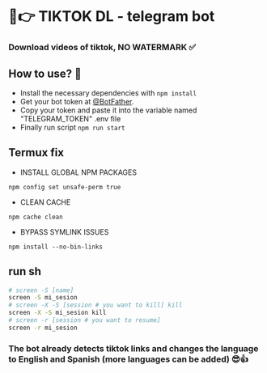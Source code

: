 # 🤩👉 TIKTOK DL - telegram bot

### Download videos of tiktok, NO WATERMARK ✅

###

## How to use? 🤔

- Install the necessary dependencies with `npm install`
- Get your bot token at [@BotFather](https://telegram.me/BotFather).
- Copy your token and paste it into the variable named "TELEGRAM_TOKEN" .env file
- Finally run script `npm run start`

## Termux fix

- INSTALL GLOBAL NPM PACKAGES

```node
npm config set unsafe-perm true
```

- CLEAN CACHE

```node
npm cache clean
```

- BYPASS SYMLINK ISSUES

```node
npm install --no-bin-links
```

## run sh

```sh
# screen -S [name]
screen -S mi_sesion
# screen -X -S [session # you want to kill] kill
screen -X -S mi_sesion kill
# screen -r [session # you want to resume]
screen -r mi_sesion
```

### The bot already detects tiktok links and changes the language to English and Spanish (more languages ​​can be added) 😎👍
